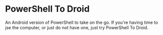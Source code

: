 # PowerShell To Droid
An Android version of PowerShell to take on the go. If you're having time to jse the computer, or just do not have one, just try PowerShell To Droid.

